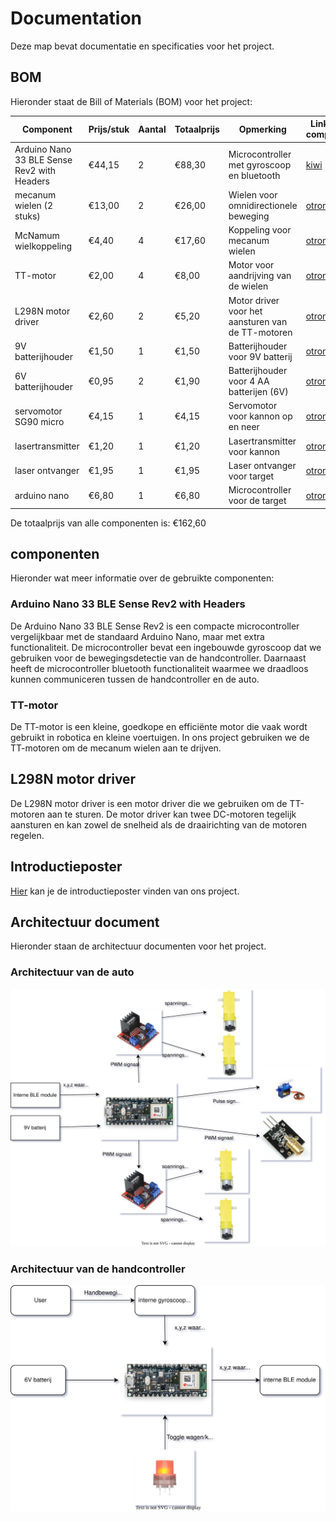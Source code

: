 # Documentation

Deze map bevat documentatie en specificaties voor het project.

## BOM

Hieronder staat de Bill of Materials (BOM) voor het project:

| Component         | Prijs/stuk | Aantal | Totaalprijs | Opmerking               | Link naar component                |
|-------------------|------------|--------|-------------|-------------------------|------------------------------------|
| Arduino Nano 33 BLE Sense Rev2 with Headers       | €44,15     | 2      | €88,30     | Microcontroller met gyroscoop en bluetooth         | [kiwi](https://www.kiwi-electronics.com/en/arduino-nano-33-ble-sense-rev2-with-headers-11207?srsltid=AfmBOorEKgNR_dinSSKnJzBCy2cwIM_K1HHhxGHojLlitCHDhjyoVGH4) |
| mecanum wielen (2 stuks)    | €13,00    | 2      | €26,00     | Wielen voor omnidirectionele beweging | [otronic](https://www.otronic.nl/nl/mecanum-wiel-omnidirectioneel-wiel-80mm-a-geel-set.html) |
| McNamum wielkoppeling | €4,40     | 4      | €17,60      | Koppeling voor mecanum wielen | [otronic](https://www.otronic.nl/nl/67mm-mcnamum-wielkoppeling-met-m2530-schroef.html) |
| TT-motor | €2,00     | 4      | €8,00      | Motor voor aandrijving van de wielen | [otronic](https://www.otronic.nl/nl/tt-motor-voor-aandrijving-wielen-dubbele-as.html) |
| L298N motor driver | €2,60     | 2      | €5,20      | Motor driver voor het aansturen van de TT-motoren | [otronic](https://www.otronic.nl/nl/l298n-motor-driver-board-rood.html) |
| 9V batterijhouder | €1,50     | 1      | €1,50      | Batterijhouder voor 9V batterij | [otronic](https://www.otronic.nl/nl/9v-batterijhouder-met-aan-uit-tuimelschakelaar-9-v.html) |
| 6V batterijhouder | €0,95     | 2      | €1,90      | Batterijhouder voor 4 AA batterijen (6V) | [otronic](https://www.otronic.nl/nl/4x-aa-batterijhouder-6v.html) |
| servomotor SG90 micro | €4,15     | 1      | €4,15      | Servomotor voor kannon op en neer | [otronic](https://www.otronic.nl/nl/servo-sg90-micro-180-graden.html?source=googlebase&gad_source=1&gad_campaignid=19639985996&gbraid=0AAAAACZK5qt2WCV4nNg-E26CpEE2x9rUz&gclid=CjwKCAjwup3HBhAAEiwA7euZuk2WwIJDgAclXEV5tnT1Aj656PHRDnFzcf_AuOX2mFILzhPvTrnJZBoCsQ8QAvD_BwE) |
| lasertransmitter | €1,20     | 1      | €1,20      | Lasertransmitter voor kannon | [otronic](https://www.otronic.nl/nl/laser-diode-5v-module-rode-laser-650nm-5mw-koperen.html) |
| laser ontvanger | €1,95     | 1      | €1,95      | Laser ontvanger voor target | [otronic](https://www.otronic.nl/nl/5v-ontvanger-module-voor-laser-diode.html?source=googlebase&gad_source=1&gad_campaignid=19639985996&gbraid=0AAAAACZK5qt2WCV4nNg-E26CpEE2x9rUz&gclid=CjwKCAjwup3HBhAAEiwA7euZuiG-O_8Bph6YO7Qr4fJCEoCmUfKjolpxiwBfOWCFe0IP3KCnW2P0xhoCoPUQAvD_BwE) |
| arduino nano | €6,80     | 1      | €6,80      | Microcontroller voor de target | [otronic](https://www.otronic.nl/nl/nano-v3-arduino-compatible-ch340-voorgesoldeerd.html?source=googlebase&gad_source=1&gad_campaignid=19639985996&gbraid=0AAAAACZK5qt2WCV4nNg-E26CpEE2x9rUz&gclid=CjwKCAjwup3HBhAAEiwA7euZuuQCWR5InQhULsq2bEmu5rOgdqvDIouzecjb0gOtY7eFn1gCphPufxoCwbwQAvD_BwE) |

De totaalprijs van alle componenten is: €162,60

## componenten

Hieronder wat meer informatie over de gebruikte componenten:

### Arduino Nano 33 BLE Sense Rev2 with Headers

De Arduino Nano 33 BLE Sense Rev2 is een compacte  microcontroller vergelijkbaar met de standaard Arduino Nano, maar met extra functionaliteit. De microcontroller bevat een ingebouwde gyroscoop dat we gebruiken voor de bewegingsdetectie van de handcontroller. Daarnaast heeft de microcontroller bluetooth functionaliteit waarmee we draadloos kunnen communiceren tussen de handcontroller en de auto.

### TT-motor

De TT-motor is een kleine, goedkope en efficiënte motor die vaak wordt gebruikt in robotica en kleine voertuigen. In ons project gebruiken we de TT-motoren om de mecanum wielen aan te drijven.

## L298N motor driver

De L298N motor driver is een motor driver die we gebruiken om de TT-motoren aan te sturen. De motor driver kan twee DC-motoren tegelijk aansturen en kan zowel de snelheid als de draairichting van de motoren regelen.

## Introductieposter

[Hier](./Introductieposter/introductieposter.md) kan je de introductieposter vinden van ons project.

## Architectuur document

Hieronder staan de architectuur documenten voor het project.

### Architectuur van de auto

![Architectuur van de auto](./schema's/RC_wagen.drawio.svg)

### Architectuur van de handcontroller

![Architectuur van de handcontroller](./schema's/Handcontroller.drawio.svg)
